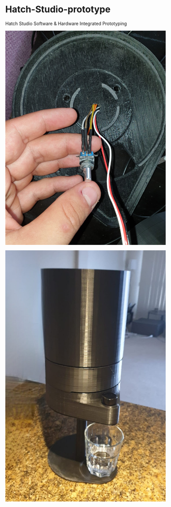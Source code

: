 # Hatch-Studio-prototype
Hatch Studio Software &amp; Hardware Integrated Prototyping


![alt text](https://github.com/vid962/Hatch-Studio-prototype/blob/main/Project4.jpeg)

![alt text](https://github.com/vid962/Hatch-Studio-prototype/blob/main/Projekt5.jpeg)

